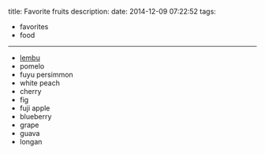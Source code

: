 title: Favorite fruits
description:
date: 2014-12-09 07:22:52
tags:
- favorites
- food
---

- [lembu](http://en.wikipedia.org/wiki/Syzygium_samarangense)
- pomelo
- fuyu persimmon
- white peach
- cherry
- fig
- fuji apple
- blueberry
- grape
- guava
- longan
